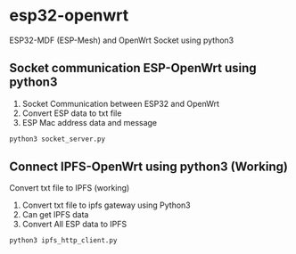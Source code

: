 # esp32-openwrt
ESP32-MDF (ESP-Mesh) and OpenWrt Socket using python3

## Socket communication ESP-OpenWrt using python3

1. Socket Communication between ESP32 and OpenWrt
2. Convert ESP data to txt file
3. ESP Mac address data and message

```sh
python3 socket_server.py
```

## Connect IPFS-OpenWrt using python3 (Working)

Convert txt file to IPFS (working)

1. Convert txt file to ipfs gateway using Python3
2. Can get IPFS data
3. Convert All ESP data to IPFS

```sh
python3 ipfs_http_client.py
```

